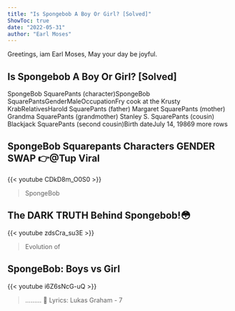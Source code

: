```yaml
---
title: "Is Spongebob A Boy Or Girl? [Solved]"
ShowToc: true 
date: "2022-05-31"
author: "Earl Moses" 
---
```


Greetings, iam Earl Moses, May your day be joyful.
## Is Spongebob A Boy Or Girl? [Solved]
SpongeBob SquarePants (character)SpongeBob SquarePantsGenderMaleOccupationFry cook at the Krusty KrabRelativesHarold SquarePants (father) Margaret SquarePants (mother) Grandma SquarePants (grandmother) Stanley S. SquarePants (cousin) Blackjack SquarePants (second cousin)Birth dateJuly 14, 19869 more rows

## SpongeBob Squarepants Characters GENDER SWAP 👉@Tup Viral
{{< youtube CDkD8m_O0S0 >}}
>SpongeBob

## The DARK TRUTH Behind Spongebob!😳
{{< youtube zdsCra_su3E >}}
>Evolution of 

## SpongeBob: Boys vs Girl
{{< youtube i6Z6sNcG-uQ >}}
>......... 🎤 Lyrics: Lukas Graham - 7 


